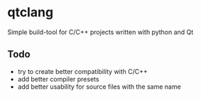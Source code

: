 # qtclang

Simple build-tool for C/C++ projects written with python and Qt

## Todo

* try to create better compatibility with C/C++
* add better compiler presets
* add better usability for source files with the same name
